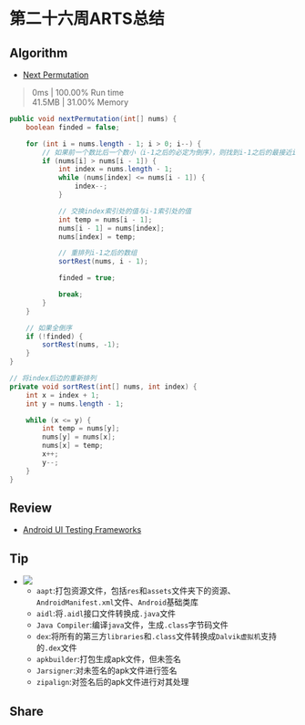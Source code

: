 # 第二十六周ARTS总结
## Algorithm
- [Next Permutation](https://leetcode.com/problems/next-permutation/)
> 0ms | 100.00% Run time  
> 41.5MB | 31.00% Memory
```java
public void nextPermutation(int[] nums) {
    boolean finded = false;

    for (int i = nums.length - 1; i > 0; i--) {
        // 如果前一个数比后一个数小（i-1之后的必定为倒序），则找到i-1之后的最接近i-1并且比i-1大的数
        if (nums[i] > nums[i - 1]) {
            int index = nums.length - 1;
            while (nums[index] <= nums[i - 1]) {
                index--;
            }

            // 交换index索引处的值与i-1索引处的值
            int temp = nums[i - 1];
            nums[i - 1] = nums[index];
            nums[index] = temp;

            // 重排列i-1之后的数组
            sortRest(nums, i - 1);

            finded = true;

            break;
        }
    }

    // 如果全倒序
    if (!finded) {
        sortRest(nums, -1);
    }
}

// 将index后边的重新排列
private void sortRest(int[] nums, int index) {
    int x = index + 1;
    int y = nums.length - 1;

    while (x <= y) {
        int temp = nums[y];
        nums[y] = nums[x];
        nums[x] = temp;
        x++;
        y--;
    }
}
```

## Review
- [Android UI Testing Frameworks](https://proandroiddev.com/android-ui-testing-frameworks-b0b52187ceb)  

## Tip
+ ![](https://he_jhua.gitee.io/image-hosting/2019/10/21/arts26-1.png)
  + `aapt`:打包资源文件，包括`res`和`assets`文件夹下的资源、`AndroidManifest.xml`文件、`Android`基础类库
  + `aidl`:将`.aidl`接口文件转换成`.java`文件
  + `Java Compiler`:编译`java`文件，生成`.class`字节码文件
  + `dex`:将所有的第三方`libraries`和`.class`文件转换成`Dalvik虚拟机`支持的`.dex`文件
  + `apkbuilder`:打包生成apk文件，但未签名
  + `Jarsigner`:对未签名的apk文件进行签名
  + `zipalign`:对签名后的apk文件进行对其处理
  
## Share